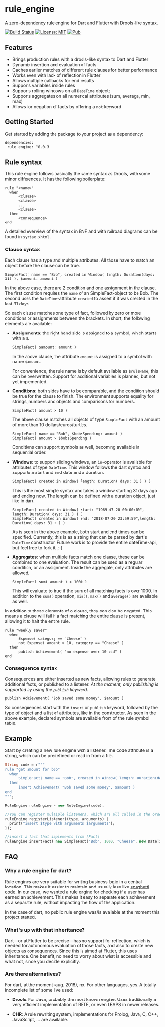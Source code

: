 # rule_engine

A zero-dependency rule engine for Dart and Flutter with Drools-like syntax.

[![Build Status](https://travis-ci.org/iPieter/rule_engine_dart.svg?branch=master)](https://travis-ci.org/iPieter/rule_engine_dart)
[![License: MIT](https://img.shields.io/github/license/ipieter/rule_engine_dart.svg)](https://github.com/iPieter/rule_engine_dart/blob/master/LICENSE)
[![Pub](https://img.shields.io/pub/v/rule_engine.svg)](https://pub.dartlang.org/packages/rule_engine)

## Features

- Brings production rules with a drools-like syntax to Dart and Flutter
- Dynamic insertion and evaluation of facts
- Caches earlier matches of different rule clauses for better performance
- Works even with lack of reflection in Flutter
- Allows multiple callbacks for end results
- Supports variables inside rules
- Supports rolling windows on all `DateTime` objects
- Supports aggregates on all numerical attributes (sum, average, min, max)
- Allows for negation of facts by offering a `not` keyword

## Getting Started

Get started by adding the package to your project as a dependency:

```
dependencies:
 rule_engine: ^0.0.3
```

## Rule syntax

This rule engine follows basically the same syntax as Drools, with some minor differences. It has the following boilerplate:

```
rule "<name>"
  when
      <clause>
      <clause>
      ...
      <clause>
  then
      <consequence>
end
```

A detailed overview of the syntax in BNF and with railroad diagrams can be found in `syntax.xhtml`.

### Clause syntax

Each clause has a type and multiple attributes. All those have to match an object before the clause can be true.

```
SimpleFact( name == "Bob", created in Window( length: Duration(days: 31) ), $amount: amount )
```

In the above case, there are 2 condition and one assignment in the clause. The first condition requires the `name` of an SimpleFact-object to be Bob. The second uses the `DateTime`-attribute `created` to assert if it was created in the last 31 days.

So each clause matches one type of fact, followed by zero or more conditions or assignments between the brackets. In short, the following elements are available:

- **Assignments**: the right hand side is assigned to a symbol, which starts with a `$`.

  ```
  SimpleFact( $amount: amount )
  ```

  In the above clause, the attribute `amount` is assigned to a symbol with name `$amount`.

  For convenience, the rule name is by default available as `$ruleName`, this can be overwritten. Support for additional variables is planned, but not yet implemented.

- **Conditions**: both sides have to be comparable, and the condition should be true for the clause to finish.
  The environment supports equality for strings, numbers and objects and comparisons for numbers.

  ```
  SimpleFact( amount > 10 )
  ```

  The above clause matches all objects of type `SimpleFact` with an amount of more than 10 dollars/euros/turtles.

  ```
  SimpleFact( name == "Bob", $bobsSpending: amount )
  SimpleFact( amount > $bobsSpending )
  ```

  Conditions can support symbols as well, becoming available in sequential order.

- **Windows**: to support sliding windows, an `in`-operator is available for attributes of type `DateTime`. This window follows the dart syntax and supports a start and end date and a duration.

  ```
  SimpleFact( created in Window( length: Duration( days: 31 ) ) )
  ```

  This is the most simple syntax and takes a window starting 31 days ago and ending now. The length can be defined with a duration object, just like in dart.

  ```
  SimpleFact( created in Window( start: "1969-07-20 00:00:00", length: Duration( days: 31 ) ) )
  SimpleFact( created in Window( end: "2018-07-20 23:59:59",length: Duration( days: 31 ) ) )
  ```

  As is seen in the above example, both start and end times can be specified. Currently, this is as a string that can be parsed by dart's `DateTime` constructor. Future work is to provide the entire dateTime-api, but feel free to fork it. ;-)

- **Aggregates**: when multiple facts match one clause, these can be combined to one evaluation. The result can be used as a regular condition, or an assignment. Inside the aggregate, only attributes are allowed.
  ```
  SimpleFact( sum( amount ) > 1000 )
  ```
  This will evaluate to true if the sum of all matching facts is over 1000. In addition to the `sum()` operation, `min()`, `max()` and `average()` are available as well.

In addition to these elements of a clause, they can also be negated. This means a clause will fail if a fact matching the entire clause is present, allowing it to halt the entire rule.

```
rule "weekly saver"
  when
      Expense( category == "Cheese" )
      not Expense( amount > 10, category == "Cheese" )
  then
      publish Achievement( "no expense over 10 usd" )
end
```

### Consequence syntax

Consequences are either inserted as new facts, allowing rules to generate additional facts, or published to a listener. _At the moment, only publishing is supported by using the `publish` keyword._

```
publish Achievement( "Bob saved some money", $amount )
```

So consequences start with the `insert` or `publish` keyword, followed by the type of object and a list of attributes, like in the constructor. As seen in the above example, declared symbols are available from of the rule symbol table.

## Example

Start by creating a new rule engine with a listener. The code attribute is a string, which can be predefined or read in from a file.

```dart
String code = r"""
rule "get amount for bob"
  when
      SimpleFact( name == "Bob", created in Window( length: Duration(days: 31) ), $amount: amount )
  then
      insert Achievement( "Bob saved some money", $amount )
end
""";

RuleEngine ruleEngine = new RuleEngine(code);

//You can register multiple listeners, which are all called in the order they are registered
ruleEngine.registerListener((type, arguments) {
  print("insert $type with arguments $arguments");
});

//insert a fact that implements from [Fact]
ruleEngine.insertFact( new SimpleFact("Bob", 1000, "Cheese", new DateTime.now()) );
```

## FAQ

### Why a rule engine for dart?

Rule engines are very suitable for writing business logic in a central location. This makes it easier to maintain and usually less like [spaghetti code](https://en.wikipedia.org/wiki/Spaghetti_code). In our case, we wanted a rule engine for checking if a user has earned an achievement. This makes it easy to separate each achievement as a separate rule, without impacting the flow of the application.

In the case of dart, no public rule engine was/is available at the moment this project started.

### What's up with that inheritance?

Dart—or at Flutter to be precise—has no support for reflection, which is needed for autonomous evaluation of those facts, and also to create new objects as consequences. Since this is aimed at Flutter, this uses inheritance. One benefit, no need to worry about what is accessible and what not, since you decide explicitly.

### Are there alternatives?

For dart, at the moment (aug. 2018), no. For other languages, yes. A totally incomplete list of some I've used:

- **Drools**: For Java, probably the most known engine. Uses traditionally a very efficient implementation of RETE, or even LEAPS in newer releases.

- **CHR**: A rule rewriting system, implementations for Prolog, Java, C, C++, JavaScript, ... are available.
